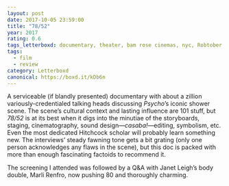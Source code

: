 ```yaml
---
layout: post 
date: 2017-10-05 23:59:00
title: "78/52"
year: 2017
rating: 0.6
tags_letterboxd: documentary, theater, bam rose cinemas, nyc, Robtober
tags:
  - film
  - review
category: Letterboxd
canonical: https://boxd.it/kDb6n
---
```


A serviceable (if blandly presented) documentary with about a zillion variously-credentialed talking heads discussing <cite>Psycho</cite>’s iconic shower scene. The scene’s cultural context and lasting influence are 101 stuff, but <cite>78/52</cite> is at its best when it digs into the minutiae of the storyboards, staging, cinematography, sound design—<cite>casaba!</cite>—editing, symbolism, etc. Even the most dedicated Hitchcock scholar will probably learn something new. The interviews’ steady fawning tone gets a bit grating (only one person acknowledges any flaws in the scene), but this doc is packed with more than enough fascinating factoids to recommend it.

The screening I attended was followed by a Q&A with Janet Leigh’s body double, Marli Renfro, now pushing 80 and thoroughly charming.